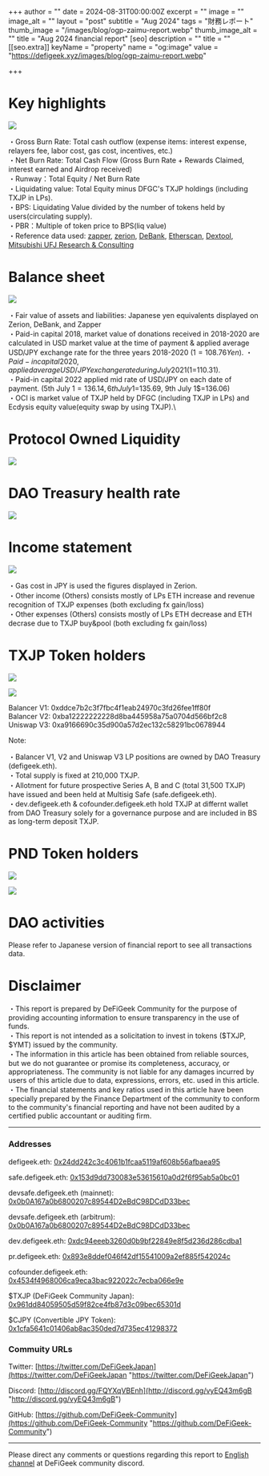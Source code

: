 
+++
author = ""
date = 2024-08-31T00:00:00Z
excerpt = ""
image = ""
image_alt = ""
layout = "post"
subtitle = "Aug 2024"
tags = "財務レポート"
thumb_image = "/images/blog/ogp-zaimu-report.webp"
thumb_image_alt = ""
title = "Aug 2024 financial report"
[seo]
description = ""
title = ""
[[seo.extra]]
keyName = "property"
name = "og:image"
value = "https://defigeek.xyz/images/blog/ogp-zaimu-report.webp"

+++

# Key highlights

![](/images/blog/24084e.png)

・Gross Burn Rate: Total cash outflow (expense items: interest expense, relayers fee, labor cost, gas cost, incentives, etc.)\
・Net Burn Rate: Total Cash Flow (Gross Burn Rate + Rewards Claimed, interest earned and Airdrop received)\
・Runway：Total Equity / Net Burn Rate\
・Liquidating value: Total Equity minus DFGC's TXJP holdings (including TXJP in LPs).\
・BPS: Liquidating Value divided by the number of tokens held by users(circulating supply).\
・PBR：Multiple of token price to BPS(liq value)\
・Reference data used: [zapper](https://t.co/lzLYnn8VGj?amp=1), [zerion](https://app.zerion.io/), [DeBank](https://debank.com/), [Etherscan](https://etherscan.io/), [Dextool](https://www.dextools.io/app/ether/pair-explorer/0xa9166690c35d900a57d2ec132c58291bc0678944), [Mitsubishi UFJ Research & Consulting](http://www.murc-kawasesouba.jp/fx/lastmonth.php)

#

# Balance sheet

![](/images/blog/24081e.png)

・Fair value of assets and liabilities: Japanese yen equivalents displayed on Zerion, DeBank, and Zapper\
・Paid-in capital 2018, market value of donations received in 2018-2020 are calculated in USD market value at the time of payment & applied average USD/JPY exchange rate for the three years 2018-2020 ($1=108.76Yen).\
・Paid-in capital 2020, applied average USD/JPY exchange rate during July 2021 ($1=110.31).\
・Paid-in capital 2022 applied mid rate of USD/JPY on each date of payment. (5th July 1$=136.14, 6th July 1$=135.69, 9th July 1$=136.06)\
・OCI is market value of TXJP held by DFGC (including TXJP in LPs) and Ecdysis equity value(equity swap by using TXJP).\

#

# Protocol Owned Liquidity

![](/images/blog/24089.png)

#

# DAO Treasury health rate

![](/images/blog/24088e.png)

#

# Income statement

![](/images/blog/24082e.png)

・Gas cost in JPY is used the figures displayed in Zerion.\
・Other income (Others) consists mostly of LPs ETH increase and revenue recognition of TXJP expenses (both excluding fx gain/loss)\
・Other expenses (Others) consists mostly of LPs ETH decrease and ETH decrase due to TXJP buy\&pool (both excluding fx gain/loss)

#

# TXJP Token holders

![](/images/blog/24083e.png)

![](/images/blog/24085e.png)

Balancer V1: 0xddce7b2c3f7fbc4f1eab24970c3fd26fee1ff80f\
Balancer V2: 0xba12222222228d8ba445958a75a0704d566bf2c8\
Uniswap V3: 0xa9166690c35d900a57d2ec132c58291bc0678944

Note:

・Balancer V1, V2 and Uniswap V3 LP positions are owned by DAO Treasury (defigeek.eth).\
・Total supply is fixed at 210,000 TXJP.\
・Allotment for future prospective Series A, B and C (total 31,500 TXJP) have issued and been held at Multisig Safe (safe.defigeek.eth).\
・dev.defigeek.eth & cofounder.defigeek.eth hold TXJP at differnt wallet from DAO Treasury solely for a governance purpose and are included in BS as long-term deposit TXJP.  

#

# PND Token holders

![](/images/blog/24086e.png)

![](/images/blog/24087e.png)


#

# DAO activities

Please refer to Japanese version of financial report to see all transactions data.

#

# Disclaimer

・This report is prepared by DeFiGeek Community for the purpose of providing accounting information to ensure transparency in the use of funds.\
・This report is not intended as a solicitation to invest in tokens ($TXJP, $YMT) issued by the community.\
・The information in this article has been obtained from reliable sources, but we do not guarantee or promise its completeness, accuracy, or appropriateness. The community is not liable for any damages incurred by users of this article due to data, expressions, errors, etc. used in this article.\
・The financial statements and key ratios used in this article have been specially prepared by the Finance Department of the community to conform to the community's financial reporting and have not been audited by a certified public accountant or auditing firm.

---

### Addresses

defigeek.eth: [0x24dd242c3c4061b1fcaa5119af608b56afbaea95](https://etherscan.io/address/0x24dd242c3c4061b1fcaa5119af608b56afbaea95)

safe.defigeek.eth: [0x153d9dd730083e53615610a0d2f6f95ab5a0bc01](https://etherscan.io/address/0x153d9dd730083e53615610a0d2f6f95ab5a0bc01)

devsafe.defigeek.eth (mainnet): [0x0b0A167a0b6800207c89544D2eBdC98DCdD33bec](https://etherscan.io/address/0x0b0A167a0b6800207c89544D2eBdC98DCdD33bec)

devsafe.defigeek.eth (arbitrum): [0x0b0A167a0b6800207c89544D2eBdC98DCdD33bec](https://arbiscan.io/address/0x0b0A167a0b6800207c89544D2eBdC98DCdD33bec)

dev.defigeek.eth: [0xdc94eeeb3260d0b9bf22849e8f5d236d286cdba1](https://etherscan.io/address/0xdc94eeeb3260d0b9bf22849e8f5d236d286cdba1)

pr.defigeek.eth: [0x893e8ddef046f42df15541009a2ef885f542024c](https://etherscan.io/address/0x893e8ddef046f42df15541009a2ef885f542024c)

cofounder.defigeek.eth: [0x4534f4968006ca9eca3bac922022c7ecba066e9e](https://etherscan.io/address/0x4534f4968006ca9eca3bac922022c7ecba066e9e)

$TXJP (DeFiGeek Community Japan): [0x961dd84059505d59f82ce4fb87d3c09bec65301d](https://etherscan.io/token/0x961dd84059505d59f82ce4fb87d3c09bec65301d)

$CJPY (Convertible JPY Token): [0x1cfa5641c01406ab8ac350ded7d735ec41298372](https://etherscan.io/token/0x1cfa5641c01406ab8ac350ded7d735ec41298372)

### Commuity URLs

Twitter: [https://twitter.com/DeFiGeekJapan](https://twitter.com/DeFiGeekJapan "https://twitter.com/DeFiGeekJapan")

Discord: [http://discord.gg/FQYXqVBEnh](http://discord.gg/vyEQ43m6gB "http://discord.gg/vyEQ43m6gB")

GitHub: [https://github.com/DeFiGeek-Community](https://github.com/DeFiGeek-Community "https://github.com/DeFiGeek-Community")

---

Please direct any comments or questions regarding this report to [English channel](https://discord.gg/vyEQ43m6gB) at DeFiGeek community discord.
